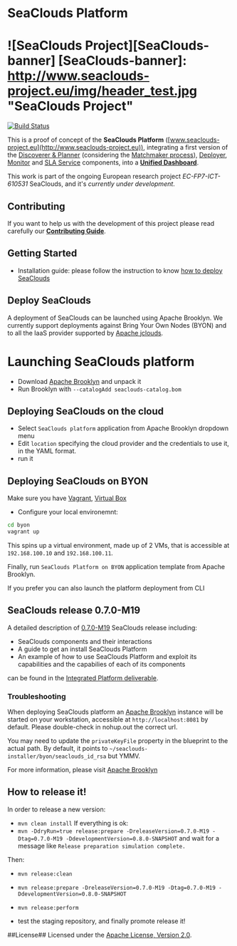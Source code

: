 SeaClouds Platform
==================
![SeaClouds Project][SeaClouds-banner]
[SeaClouds-banner]: http://www.seaclouds-project.eu/img/header_test.jpg  "SeaClouds Project"
==================
[![Build Status](https://api.travis-ci.org/SeaCloudsEU/SeaCloudsPlatform.svg?branch=master)](https://travis-ci.org/SeaCloudsEU/SeaCloudsPlatform)

This is a proof of concept of the **SeaClouds Platform** ([www.seaclouds-project.eu](http://www.seaclouds-project.eu)), integrating a first version of the [Discoverer & Planner](../planner-branch/planner/) (considering the [Matchmaker process](../planner-branch/planner/matchmaker/)), [Deployer](./deployer/), [Monitor](./monitor/) and [SLA Service](https://github.com/SeaCloudsEU/sla-core/) components, into a [**Unified Dashboard**](./dashboard/src/main/webapp).


This work is part of the ongoing European research project *EC-FP7-ICT-610531* SeaClouds, and it's *currently under development*.

Contributing
-------------
If you want to help us with the development of this project please read carefully our [**Contributing Guide**](CONTRIBUTING.md).

Getting Started
-------------------
* Installation guide: please follow the instruction to know [how to deploy SeaClouds](usage/installer/README.md)

## Deploy SeaClouds
A deployment of SeaClouds can be launched using Apache Brooklyn. We currently support deployments against Bring Your
Own Nodes (BYON) and to all the IaaS provider supported by [Apache jclouds](http://jclouds.org).

# Launching SeaClouds platform

- Download [Apache Brooklyn](https://www.apache.org/dyn/closer.lua/incubator/brooklyn/apache-brooklyn-0.8.0-incubating/apache-brooklyn-0.8.0-incubating-bin.tar.gz) and unpack it 
- Run Brooklyn with `--catalogAdd seaclouds-catalog.bom` 

## Deploying SeaClouds on the cloud

- Select `SeaClouds platform` application from Apache Brooklyn dropdown menu
- Edit `location` specifying the cloud provider and the credentials to use it, in the YAML format.
- run it


## Deploying SeaClouds on BYON

Make sure you have [Vagrant](https://www.vagrantup.com/), [Virtual Box](https://www.virtualbox.org/)

- Configure your local environemnt:
```bash
cd byon
vagrant up
```
This spins up a virtual environment, made up of 2 VMs, that is accessible at `192.168.100.10` and `192.168.100.11`.

Finally, run `SeaClouds Platform on BYON` application template from Apache Brooklyn.

If you prefer you can also launch the platform deployment from CLI


## SeaClouds release 0.7.0-M19

A detailed description of [0.7.0-M19](https://github.com/SeaCloudsEU/SeaCloudsPlatform/releases/tag/0.7.0-M19) SeaClouds release including:
- SeaClouds components and their interactions
- A guide to get an install SeaClouds Platform
- An example of how to use SeaClouds Platform and exploit its capabilities and the capabilies of each of its components

can be found in the [Integrated Platform deliverable](https://drive.google.com/file/d/0B3naRHlVBGTEdmYySFVWSGdIYzA/view?usp=sharing).

### Troubleshooting

When deploying SeaClouds platform an [Apache Brooklyn](http://brooklyn.io) instance will be started on your
workstation, accessible at `http://localhost:8081` by default. Please double-check in nohup.out the correct url.

You may need to update the `privateKeyFile` property in the blueprint to the actual path.
By default, it points to `~/seaclouds-installer/byon/seaclouds_id_rsa`  but YMMV.

For more information, please visit [Apache Brooklyn](https://brooklyn.incubator.apache.org/download/index.html)


How to release it!
-------------------
In order to release a new version:

- `mvn clean install` If everything is ok:
- `mvn -DdryRun=true release:prepare -DreleaseVersion=0.7.0-M19 -Dtag=0.7.0-M19 -DdevelopmentVersion=0.8.0-SNAPSHOT` and wait for a message like `Release preparation simulation complete.`

Then:
- `mvn release:clean`
- `mvn release:prepare -DreleaseVersion=0.7.0-M19 -Dtag=0.7.0-M19 -DdevelopmentVersion=0.8.0-SNAPSHOT`
- `mvn release:perform`

- test the staging repository, and finally promote release it!

##License##
Licensed under the [Apache License, Version 2.0](http://www.apache.org/licenses/LICENSE-2.0).

